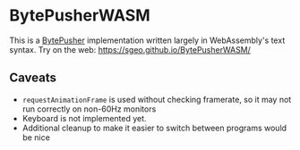 # BytePusherWASM
This is a [BytePusher](https://esolangs.org/wiki/BytePusher) implementation written largely in WebAssembly's text syntax.
Try on the web: https://sgeo.github.io/BytePusherWASM/
## Caveats
* `requestAnimationFrame` is used without checking framerate, so it may not run correctly on non-60Hz monitors
* Keyboard is not implemented yet.
* Additional cleanup to make it easier to switch between programs would be nice
